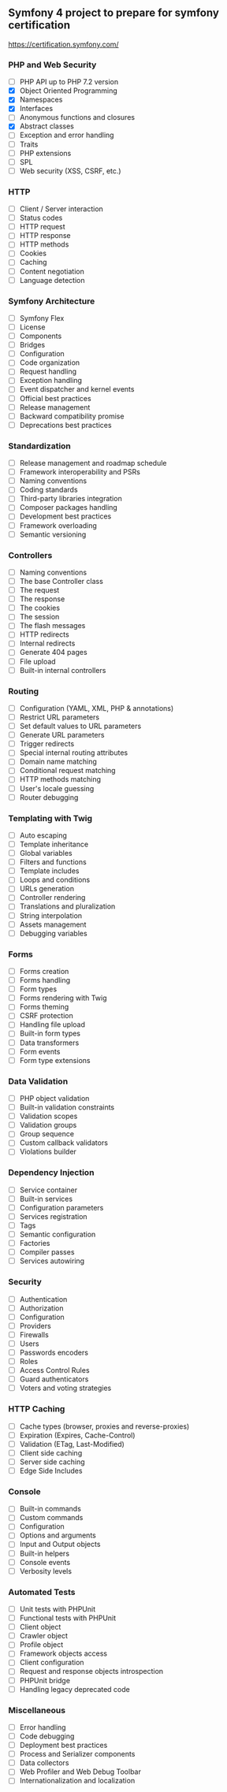 ## Symfony 4 project to prepare for symfony certification

https://certification.symfony.com/

### PHP and Web Security
- [ ] PHP API up to PHP 7.2 version
- [x] Object Oriented Programming
- [x] Namespaces
- [x] Interfaces
- [ ] Anonymous functions and closures
- [x] Abstract classes
- [ ] Exception and error handling
- [ ] Traits
- [ ] PHP extensions
- [ ] SPL
- [ ] Web security (XSS, CSRF, etc.)

### HTTP
- [ ] Client / Server interaction
- [ ] Status codes
- [ ] HTTP request
- [ ] HTTP response
- [ ] HTTP methods
- [ ] Cookies
- [ ] Caching
- [ ] Content negotiation
- [ ] Language detection

### Symfony Architecture
- [ ] Symfony Flex
- [ ] License
- [ ] Components
- [ ] Bridges
- [ ] Configuration
- [ ] Code organization
- [ ] Request handling
- [ ] Exception handling
- [ ] Event dispatcher and kernel events
- [ ] Official best practices
- [ ] Release management
- [ ] Backward compatibility promise
- [ ] Deprecations best practices

### Standardization
- [ ] Release management and roadmap schedule
- [ ] Framework interoperability and PSRs
- [ ] Naming conventions
- [ ] Coding standards
- [ ] Third-party libraries integration
- [ ] Composer packages handling
- [ ] Development best practices
- [ ] Framework overloading
- [ ] Semantic versioning

### Controllers
- [ ] Naming conventions
- [ ] The base Controller class
- [ ] The request
- [ ] The response
- [ ] The cookies
- [ ] The session
- [ ] The flash messages
- [ ] HTTP redirects
- [ ] Internal redirects
- [ ] Generate 404 pages
- [ ] File upload
- [ ] Built-in internal controllers

### Routing
- [ ] Configuration (YAML, XML, PHP & annotations)
- [ ] Restrict URL parameters
- [ ] Set default values to URL parameters
- [ ] Generate URL parameters
- [ ] Trigger redirects
- [ ] Special internal routing attributes
- [ ] Domain name matching
- [ ] Conditional request matching
- [ ] HTTP methods matching
- [ ] User's locale guessing
- [ ] Router debugging

### Templating with Twig
- [ ] Auto escaping
- [ ] Template inheritance
- [ ] Global variables
- [ ] Filters and functions
- [ ] Template includes
- [ ] Loops and conditions
- [ ] URLs generation
- [ ] Controller rendering
- [ ] Translations and pluralization
- [ ] String interpolation
- [ ] Assets management
- [ ] Debugging variables

### Forms
- [ ] Forms creation
- [ ] Forms handling
- [ ] Form types
- [ ] Forms rendering with Twig
- [ ] Forms theming
- [ ] CSRF protection
- [ ] Handling file upload
- [ ] Built-in form types
- [ ] Data transformers
- [ ] Form events
- [ ] Form type extensions

### Data Validation
- [ ] PHP object validation
- [ ] Built-in validation constraints
- [ ] Validation scopes
- [ ] Validation groups
- [ ] Group sequence
- [ ] Custom callback validators
- [ ] Violations builder

### Dependency Injection
- [ ] Service container
- [ ] Built-in services
- [ ] Configuration parameters
- [ ] Services registration
- [ ] Tags
- [ ] Semantic configuration
- [ ] Factories
- [ ] Compiler passes
- [ ] Services autowiring

### Security
- [ ] Authentication
- [ ] Authorization
- [ ] Configuration
- [ ] Providers
- [ ] Firewalls
- [ ] Users
- [ ] Passwords encoders
- [ ] Roles
- [ ] Access Control Rules
- [ ] Guard authenticators
- [ ] Voters and voting strategies

### HTTP Caching
- [ ] Cache types (browser, proxies and reverse-proxies)
- [ ] Expiration (Expires, Cache-Control)
- [ ] Validation (ETag, Last-Modified)
- [ ] Client side caching
- [ ] Server side caching
- [ ] Edge Side Includes

### Console
- [ ] Built-in commands
- [ ] Custom commands
- [ ] Configuration
- [ ] Options and arguments
- [ ] Input and Output objects
- [ ] Built-in helpers
- [ ] Console events
- [ ] Verbosity levels

### Automated Tests
- [ ] Unit tests with PHPUnit
- [ ] Functional tests with PHPUnit
- [ ] Client object
- [ ] Crawler object
- [ ] Profile object
- [ ] Framework objects access
- [ ] Client configuration
- [ ] Request and response objects introspection
- [ ] PHPUnit bridge
- [ ] Handling legacy deprecated code

### Miscellaneous
- [ ] Error handling
- [ ] Code debugging
- [ ] Deployment best practices
- [ ] Process and Serializer components
- [ ] Data collectors
- [ ] Web Profiler and Web Debug Toolbar
- [ ] Internationalization and localization
